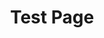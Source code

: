 ---
layout: test
title: Test Page
tagline: wooo
permalink: /test/
image: /assets/img/twitterCard.png
---